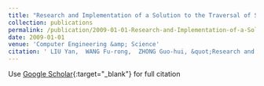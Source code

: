 ```yaml
---
title: "Research and Implementation of a Solution to the Traversal of SIP Through NATs in Softswitch [J]"
collection: publications
permalink: /publication/2009-01-01-Research-and-Implementation-of-a-Solution-to-the-Traversal-of-SIP-Through-NATs-in-Softswitch-
date: 2009-01-01
venue: 'Computer Engineering &amp; Science'
citation: ' LIU Yan,  WANG Fu-rong,  ZHONG Guo-hui, &quot;Research and Implementation of a Solution to the Traversal of SIP Through NATs in Softswitch [J].&quot; Computer Engineering &amp;amp; Science, 2009.'
---
```

Use [Google Scholar](https://scholar.google.com/scholar?q=Research+and+Implementation+of+a+Solution+to+the+Traversal+of+SIP+Through+NATs+in+Softswitch+[J]){:target="_blank"} for full citation